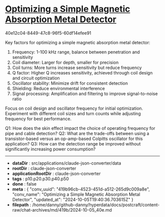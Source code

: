 # [Optimizing a Simple Magnetic Absorption Metal Detector](https://claude.ai/chat/419b96cb-4523-451d-a512-265d9c009a8e)

40e12c04-8449-47c8-96f5-60df14efee91

 Key factors for optimizing a simple magnetic absorption metal detector:

1. Frequency: 1-100 kHz range, balance between penetration and sensitivity
2. Coil diameter: Larger for depth, smaller for precision
3. Coil turns: More turns increase sensitivity but reduce frequency
4. Q factor: Higher Q increases sensitivity, achieved through coil design and circuit optimization
5. Oscillator stability: Minimize drift for consistent detection
6. Shielding: Reduce environmental interference
7. Signal processing: Amplification and filtering to improve signal-to-noise ratio

Focus on coil design and oscillator frequency for initial optimization. Experiment with different coil sizes and turn counts while adjusting frequency for best performance.

Q1: How does the skin effect impact the choice of operating frequency for pipe and cable detection?
Q2: What are the trade-offs between using a transistor-based versus an op-amp-based Colpitts oscillator for this application?
Q3: How can the detection range be improved without significantly increasing power consumption?

---

* **dataDir** : src/applications/claude-json-converter/data
* **rootDir** : claude-json-converter
* **applicationRootDir** : claude-json-converter
* **tags** : p10.p20.p30.p40.p50
* **done** : false
* **meta** : {
  "conv_uuid": "419b96cb-4523-451d-a512-265d9c009a8e",
  "conv_name": "Optimizing a Simple Magnetic Absorption Metal Detector",
  "updated_at": "2024-10-05T19:40:36.703615Z"
}
* **filepath** : /home/danny/github-danny/hyperdata/docs/postcraft/content-raw/chat-archives/md/419b/2024-10-05_40e.md
